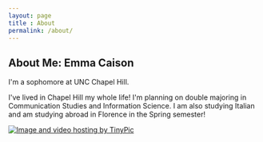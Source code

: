 ```yaml
---
layout: page
title : About
permalink: /about/
---
```


<h2>About Me: Emma Caison</h2>
<p>I'm a sophomore at UNC Chapel Hill.</p>
I've lived in Chapel Hill my whole life!
I'm planning on double majoring in Communication Studies and Information Science. 
I am also studying Italian and am studying abroad in Florence in the Spring semester!

<a href="http://tinypic.com?ref=zm1pa9" target="_blank"><img src="http://i66.tinypic.com/zm1pa9.png" border="0" alt="Image and video hosting by TinyPic"></a>

